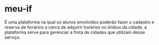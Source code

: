 # meu-if
É uma plataforma na qual os alunos envolvidos poderão fazer o cadastro e reserva de horários a cerca de adquirir horários no ônibus da cidade, a plataforma serve para gerenciar a frota de cidades que utilizam desse serviço.
